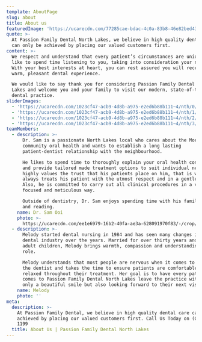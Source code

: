 ```yaml
---
template: AboutPage
slug: about
title: About us
featuredImage: 'https://ucarecdn.com/77285cae-bdac-4c0a-83b8-46e82bed4316/'
quote: >-
  At Passion Family Dental North Lakes, we believe in high quality dental care
  can only be achieved by placing our valued customers first. 
content: >-
  We respect and understand that every patient’s circumstances are unique. We
  like to spend time listening to you, taking into consideration your needs.
  With your best interests at heart, you can rest assured you will receive a
  warm, pleasant dental experience.

  We would like to say thank you for considering Passion Family Dental North
  Lakes and welcome you and your family to visit our modern, state-of-the-art
  dental practice. 
sliderImages:
  - 'https://ucarecdn.com/1023cf47-acb9-4d8b-a975-e2ed6b88b111~4/nth/0/'
  - 'https://ucarecdn.com/1023cf47-acb9-4d8b-a975-e2ed6b88b111~4/nth/1/'
  - 'https://ucarecdn.com/1023cf47-acb9-4d8b-a975-e2ed6b88b111~4/nth/2/'
  - 'https://ucarecdn.com/1023cf47-acb9-4d8b-a975-e2ed6b88b111~4/nth/3/'
teamMembers:
  - description: >-
      Dr. Sam is a passionate North Lakes local who cares about the Moreton Bay
      community oral health and wants to establish a long lasting
      patient-dentist relationship with the neighbourhood. 

      He likes to spend time to thoroughly explain your oral health condition
      and provide tailored made treatment options to suit individual needs. He
      highly values the trust that his patients place on him, that is why he
      always treats his patient with the utmost respect and in a gentle manner.
      Also, he is committed to carry out all clinical procedures in a very
      focused and meticulous way.

      Outside of dentistry, Dr. Sam enjoys spending time with his family, nature
      and reading. 
    name: Dr. Sam Ooi
    photo: >-
      https://ucarecdn.com/ee1e6979-16b2-40fa-ae3a-628091970f83/-/crop/681x662/663,225/-/preview/-/enhance/50/
  - description: >-
      Melody started dental nursing in 1984 and has seen many changes in the
      dental industry over the years. Married for over thirty years and with two
      adult children, Melody brings warmth, compassion and understanding to her
      role.

      Melody understands that most people are nervous when it comes to visiting
      the dentist and takes the time to ensure patients are comfortable and
      relaxed throughout their treatment. Her goal is to have every patient who
      comes to Passion Family Dental North Lakes leave the practice with not
      only a beautiful smile but also looking forward to their next visit.
    name: Melody
    photo: ''
meta:
  description: >-
    At Passion Family Dental, we believe in high quality dental care can only be
    achieved by placing our valued customers first. Call Us Today on (07) 3465
    1199
  title: About Us | Passion Family Dental North Lakes
---
```


